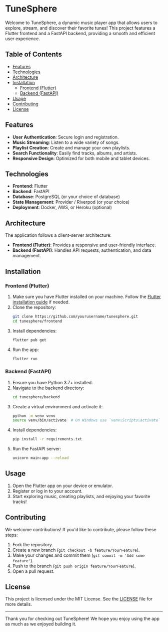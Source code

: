 # TuneSphere

Welcome to TuneSphere, a dynamic music player app that allows users to explore, stream, and discover their favorite tunes! This project features a Flutter frontend and a FastAPI backend, providing a smooth and efficient user experience.

## Table of Contents

- [Features](#features)
- [Technologies](#technologies)
- [Architecture](#architecture)
- [Installation](#installation)
  - [Frontend (Flutter)](#frontend-flutter)
  - [Backend (FastAPI)](#backend-fastapi)
- [Usage](#usage)
- [Contributing](#contributing)
- [License](#license)

## Features

- **User Authentication**: Secure login and registration.
- **Music Streaming**: Listen to a wide variety of songs.
- **Playlist Creation**: Create and manage your own playlists.
- **Search Functionality**: Easily find tracks, albums, and artists.
- **Responsive Design**: Optimized for both mobile and tablet devices.

## Technologies

- **Frontend**: Flutter
- **Backend**: FastAPI
- **Database**: PostgreSQL (or your choice of database)
- **State Management**: Provider / Riverpod (or your choice)
- **Deployment**: Docker, AWS, or Heroku (optional)

## Architecture

The application follows a client-server architecture:

- **Frontend (Flutter)**: Provides a responsive and user-friendly interface.
- **Backend (FastAPI)**: Handles API requests, authentication, and data management.

## Installation

### Frontend (Flutter)

1. Make sure you have Flutter installed on your machine. Follow the [Flutter installation guide](https://flutter.dev/docs/get-started/install) if needed.
2. Clone the repository:
   ```bash
   git clone https://github.com/yourusername/tunesphere.git
   cd tunesphere/frontend
   ```
3. Install dependencies:
   ```bash
   flutter pub get
   ```
4. Run the app:
   ```bash
   flutter run
   ```

### Backend (FastAPI)

1. Ensure you have Python 3.7+ installed.
2. Navigate to the backend directory:
   ```bash
   cd tunesphere/backend
   ```
3. Create a virtual environment and activate it:
   ```bash
   python -m venv venv
   source venv/bin/activate  # On Windows use `venv\Scripts\activate`
   ```
4. Install dependencies:
   ```bash
   pip install -r requirements.txt
   ```
5. Run the FastAPI server:
   ```bash
   uvicorn main:app --reload
   ```

## Usage

1. Open the Flutter app on your device or emulator.
2. Register or log in to your account.
3. Start exploring music, creating playlists, and enjoying your favorite tracks!

## Contributing

We welcome contributions! If you'd like to contribute, please follow these steps:

1. Fork the repository.
2. Create a new branch (`git checkout -b feature/YourFeature`).
3. Make your changes and commit them (`git commit -m 'Add some feature'`).
4. Push to the branch (`git push origin feature/YourFeature`).
5. Open a pull request.

## License

This project is licensed under the MIT License. See the [LICENSE](LICENSE) file for more details.

---

Thank you for checking out TuneSphere! We hope you enjoy using the app as much as we enjoyed building it.
